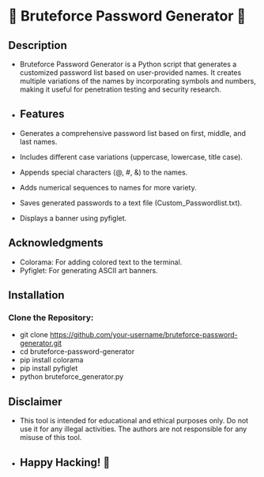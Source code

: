 # 🤖 Bruteforce Password Generator 🤖
## Description
- Bruteforce Password Generator is a Python script that generates a customized password list based on user-provided names. It creates multiple variations of the names by incorporating symbols and numbers, making it useful for penetration testing and security research.
-  ## Features
- Generates a comprehensive password list based on first, middle, and last names.

- Includes different case variations (uppercase, lowercase, title case).

- Appends special characters (@, #, &) to the names.

- Adds numerical sequences to names for more variety.

- Saves generated passwords to a text file (Custom_Passwordlist.txt).

- Displays a banner using pyfiglet.
## Acknowledgments
- Colorama: For adding colored text to the terminal.
- Pyfiglet: For generating ASCII art banners.
## Installation
### Clone the Repository:
- git clone https://github.com/your-username/bruteforce-password-generator.git
- cd bruteforce-password-generator
- pip install colorama
- pip install pyfiglet
- python bruteforce_generator.py
## Disclaimer
  - This tool is intended for educational and ethical purposes only. Do not use it for any illegal activities. The authors are not responsible for any misuse of this tool.
 
  - ## Happy Hacking! 🚀
